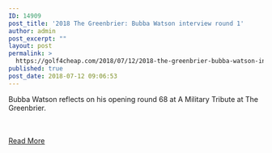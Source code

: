 ```yaml
---
ID: 14909
post_title: '2018 The Greenbrier: Bubba Watson interview round 1'
author: admin
post_excerpt: ""
layout: post
permalink: >
  https://golf4cheap.com/2018/07/12/2018-the-greenbrier-bubba-watson-interview-round-1/
published: true
post_date: 2018-07-12 09:06:53
---
```

<p>Bubba Watson reflects on his opening round 68 at A Military Tribute at The Greenbrier.</p><br><br><a href="https://www.golfchannel.com/video/watson-68-i-want-play-well-because-i-live-here/">Read More</a>